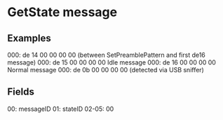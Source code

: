 # GetState message

## Examples
000:  de 14 00 00 00 00 (between SetPreamblePattern and first de16 message)
000:  de 15 00 00 00 00 Idle message
000:  de 16 00 00 00 00 Normal message
000:  de 0b 00 00 00 00 (detected via USB sniffer)

## Fields
00:    messageID
01:    stateID
02-05: 00
